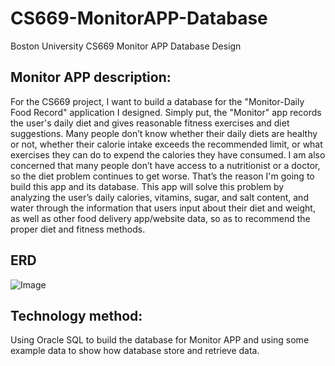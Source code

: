 # CS669-MonitorAPP-Database

Boston University CS669 Monitor APP Database Design

## Monitor APP description:
For the CS669 project, I want to build a database for the "Monitor-Daily Food Record" application I designed. Simply put, the "Monitor" app records the user's daily diet and gives reasonable fitness exercises and diet suggestions. Many people don’t know whether their daily diets are healthy or not, whether their calorie intake exceeds the recommended limit, or what exercises they can do to expend the calories they have consumed. I am also concerned that many people don’t have access to a nutritionist or a doctor, so the diet problem continues to get worse. That’s the reason I'm going to build this app and its database. This app will solve this problem by analyzing the user’s daily calories, vitamins, sugar, and salt content, and water through the information that users input about their diet and weight, as well as other food delivery app/website data, so as to recommend the proper diet and fitness methods.

## ERD
![Image](http://i.imgur.com/mAiuoO6.png)

## Technology method:
Using Oracle SQL to build the database for Monitor APP and using some example data to show how database store and retrieve data.
